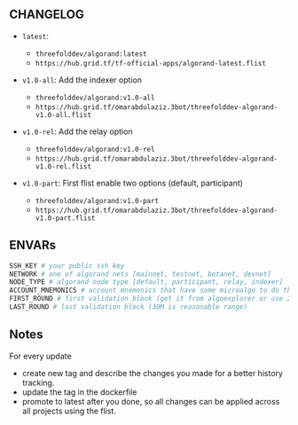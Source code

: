 ## CHANGELOG
- `latest`:
    - `threefolddev/algorand:latest`
    - `https://hub.grid.tf/tf-official-apps/algorand-latest.flist`

- `v1.0-all`:
    Add the indexer option
    - `threefolddev/algorand:v1.0-all`
    - `https://hub.grid.tf/omarabdulaziz.3bot/threefolddev-algorand-v1.0-all.flist`

- `v1.0-rel`:
    Add the relay option
    - `threefolddev/algorand:v1.0-rel`
    - `https://hub.grid.tf/omarabdulaziz.3bot/threefolddev-algorand-v1.0-rel.flist`

- `v1.0-part`:
    First flist enable two options (default, participant)
    - `threefolddev/algorand:v1.0-part`
    - `https://hub.grid.tf/omarabdulaziz.3bot/threefolddev-algorand-v1.0-part.flist`

## ENVARs
```bash
SSH_KEY # your public ssh key
NETWORK # one of algorand nets [mainnet, testnet, betanet, devnet]
NODE_TYPE # algorand node type [default, participant, relay, indexer]
ACCOUNT_MNEMONICS # account mnemonics that have some microalgo to do the participation transaction
FIRST_ROUND # first validation block (get it from algoexplorer or use 20M)
LAST_ROUND # last validation block (30M is reasonable range)
```

## Notes
For every update
- create new tag and describe the changes you made for a better history tracking.
- update the tag in the dockerfile
- promote to latest after you done, so all changes can be applied across all projects using the flist.